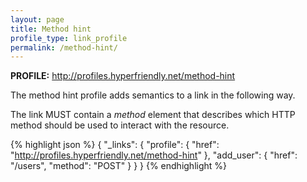 ```yaml
---
layout: page
title: Method hint
profile_type: link_profile
permalink: /method-hint/
---
```


**PROFILE:** http://profiles.hyperfriendly.net/method-hint

The method hint profile adds semantics to a link in the following way.

The link MUST contain a *method* element that describes which HTTP method should be used to interact with the resource.

{% highlight json %}
{
  "_links": {
    "profile": {
      "href": "http://profiles.hyperfriendly.net/method-hint"
    },
    "add_user": {
      "href": "/users",
      "method": "POST"
    }
  }
}
{% endhighlight %}